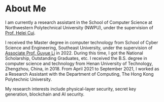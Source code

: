 # About Me
I am currently a research assistant in the School of Computer Science at Northwestern Polytechnical University (NWPU), under the supervision of [Prof. Helei Cui](https://helei.pro/).

I received the Master degree in computer technology from School of Cyber Science and Engineering, Southeast University, under the supervision of [Associate Prof. Guyue Li](https://www.researchgate.net/profile/Li-Guyue) in 2022. During this time, I got the National Scholarship, Outstanding Graduates, etc.
I received the B.S. degree in computer science and technology from Henan University of Technology, Zhengzhou, China, in 2018. From April 2021 to September 2021, I worked as a Research Assistant with the Department of Computing, The Hong Kong Polytechnic University. 

My research interests include physical-layer security, secret key generation, blockchain and AI security.
